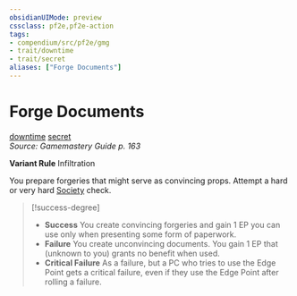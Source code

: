 ```yaml
---
obsidianUIMode: preview
cssclass: pf2e,pf2e-action
tags:
- compendium/src/pf2e/gmg
- trait/downtime
- trait/secret
aliases: ["Forge Documents"]
---
```

# Forge Documents
[downtime](/rules/traits/downtime.md)  [secret](/rules/traits/secret.md)  
*Source: Gamemastery Guide p. 163*  

**Variant Rule** Infiltration

You prepare forgeries that might serve as convincing props. Attempt a hard or very hard [Society](/compendium/skills.md#Society) check.

> [!success-degree] 
> - **Success** You create convincing forgeries and gain 1 EP you can use only when presenting some form of paperwork.
> - **Failure** You create unconvincing documents. You gain 1 EP that (unknown to you) grants no benefit when used.
> - **Critical Failure** As a failure, but a PC who tries to use the Edge Point gets a critical failure, even if they use the Edge Point after rolling a failure.